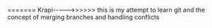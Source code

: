 =======
Krapi----->>>>>>
this is my attempt to learn git and the concept of merging branches and handling conflicts

